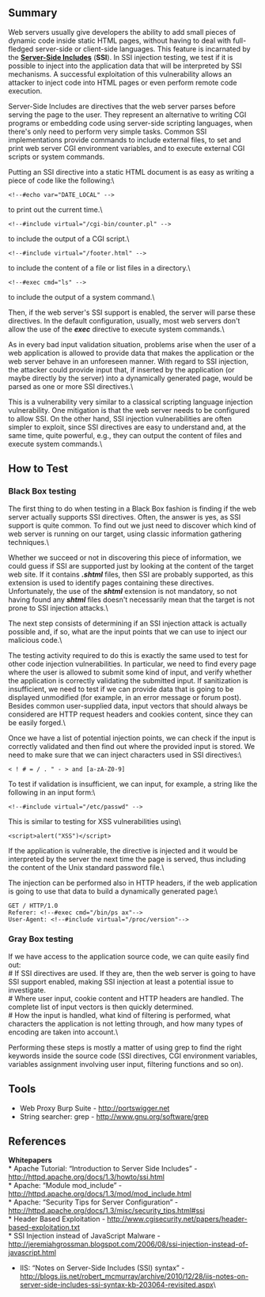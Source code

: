 Summary
-------

Web servers usually give developers the ability to add small pieces of dynamic code inside static HTML pages, without having to deal with full-fledged server-side or client-side languages. This feature is incarnated by the **[Server-Side Includes](Server-Side_Includes_%28SSI%29_Injection "wikilink")** (**SSI**). In SSI injection testing, we test if it is possible to inject into the application data that will be interpreted by SSI mechanisms. A successful exploitation of this vulnerability allows an attacker to inject code into HTML pages or even perform remote code execution.

Server-Side Includes are directives that the web server parses before serving the page to the user. They represent an alternative to writing CGI programs or embedding code using server-side scripting languages, when there's only need to perform very simple tasks. Common SSI implementations provide commands to include external files, to set and print web server CGI environment variables, and to execute external CGI scripts or system commands.

Putting an SSI directive into a static HTML document is as easy as writing a piece of code like the following:\

    <!--#echo var="DATE_LOCAL" -->

to print out the current time.\

    <!--#include virtual="/cgi-bin/counter.pl" -->

to include the output of a CGI script.\

    <!--#include virtual="/footer.html" -->

to include the content of a file or list files in a directory.\

    <!--#exec cmd="ls" -->

to include the output of a system command.\

Then, if the web server's SSI support is enabled, the server will parse these directives. In the default configuration, usually, most web servers don't allow the use of the ***exec*** directive to execute system commands.\

As in every bad input validation situation, problems arise when the user of a web application is allowed to provide data that makes the application or the web server behave in an unforeseen manner. With regard to SSI injection, the attacker could provide input that, if inserted by the application (or maybe directly by the server) into a dynamically generated page, would be parsed as one or more SSI directives.\

This is a vulnerability very similar to a classical scripting language injection vulnerability. One mitigation is that the web server needs to be configured to allow SSI. On the other hand, SSI injection vulnerabilities are often simpler to exploit, since SSI directives are easy to understand and, at the same time, quite powerful, e.g., they can output the content of files and execute system commands.\

How to Test
-----------

### Black Box testing

The first thing to do when testing in a Black Box fashion is finding if the web server actually supports SSI directives. Often, the answer is yes, as SSI support is quite common. To find out we just need to discover which kind of web server is running on our target, using classic information gathering techniques.\

Whether we succeed or not in discovering this piece of information, we could guess if SSI are supported just by looking at the content of the target web site. If it contains ***.shtml*** files, then SSI are probably supported, as this extension is used to identify pages containing these directives. Unfortunately, the use of the ***shtml*** extension is not mandatory, so not having found any ***shtml*** files doesn't necessarily mean that the target is not prone to SSI injection attacks.\

The next step consists of determining if an SSI injection attack is actually possible and, if so, what are the input points that we can use to inject our malicious code.\

The testing activity required to do this is exactly the same used to test for other code injection vulnerabilities. In particular, we need to find every page where the user is allowed to submit some kind of input, and verify whether the application is correctly validating the submitted input. If sanitization is insufficient, we need to test if we can provide data that is going to be displayed unmodified (for example, in an error message or forum post). Besides common user-supplied data, input vectors that should always be considered are HTTP request headers and cookies content, since they can be easily forged.\

Once we have a list of potential injection points, we can check if the input is correctly validated and then find out where the provided input is stored. We need to make sure that we can inject characters used in SSI directives:\

    < ! # = / . " - > and [a-zA-Z0-9]

To test if validation is insufficient, we can input, for example, a string like the following in an input form:\

    <!--#include virtual="/etc/passwd" -->

This is similar to testing for XSS vulnerabilities using\

    <script>alert("XSS")</script>

If the application is vulnerable, the directive is injected and it would be interpreted by the server the next time the page is served, thus including the content of the Unix standard password file.\

The injection can be performed also in HTTP headers, if the web application is going to use that data to build a dynamically generated page:\

    GET / HTTP/1.0
    Referer: <!--#exec cmd="/bin/ps ax"-->
    User-Agent: <!--#include virtual="/proc/version"-->

### Gray Box testing

If we have access to the application source code, we can quite easily find out:\
\# If SSI directives are used. If they are, then the web server is going to have SSI support enabled, making SSI injection at least a potential issue to investigate.\
\# Where user input, cookie content and HTTP headers are handled. The complete list of input vectors is then quickly determined.\
\# How the input is handled, what kind of filtering is performed, what characters the application is not letting through, and how many types of encoding are taken into account.\

Performing these steps is mostly a matter of using grep to find the right keywords inside the source code (SSI directives, CGI environment variables, variables assignment involving user input, filtering functions and so on).

Tools
-----

-   Web Proxy Burp Suite - <http://portswigger.net>
-   String searcher: grep - <http://www.gnu.org/software/grep>

References
----------

**Whitepapers**\
\* Apache Tutorial: “Introduction to Server Side Includes” - <http://httpd.apache.org/docs/1.3/howto/ssi.html>\
\* Apache: “Module mod\_include” - <http://httpd.apache.org/docs/1.3/mod/mod_include.html>\
\* Apache: “Security Tips for Server Configuration” - <http://httpd.apache.org/docs/1.3/misc/security_tips.html#ssi>\
\* Header Based Exploitation - <http://www.cgisecurity.net/papers/header-based-exploitation.txt>\
\* SSI Injection instead of JavaScript Malware - <http://jeremiahgrossman.blogspot.com/2006/08/ssi-injection-instead-of-javascript.html>

-   IIS: “Notes on Server-Side Includes (SSI) syntax” - <http://blogs.iis.net/robert_mcmurray/archive/2010/12/28/iis-notes-on-server-side-includes-ssi-syntax-kb-203064-revisited.aspx>\

